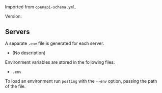 # 

Imported from `openapi-schema.yml`.

Version: 

## Servers
A separate `.env` file is generated for each server.

-  (No description)

Environment variables are stored in the following files:
- `.env`

To load an environment run `posting` with the `--env` option, passing the path of the file.
